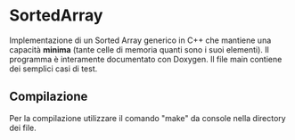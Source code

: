 # SortedArray
Implementazione di un Sorted Array generico in C++ che mantiene una capacità **minima** (tante celle di memoria quanti sono i suoi elementi).
Il programma è interamente documentato con Doxygen.
Il file main contiene dei semplici casi di test.

## Compilazione
Per la compilazione utilizzare il comando "make" da console nella directory dei file.
